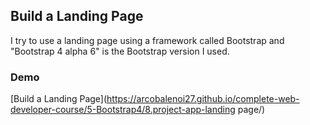 ## Build a Landing Page 

 I try to use a landing page using a framework called Bootstrap and  "Bootstrap 4 alpha 6"  is the Bootstrap version I used.


### Demo
[Build a Landing Page](https://arcobalenoi27.github.io/complete-web-developer-course/5-Bootstrap4/8.project-app-landing page/) 


